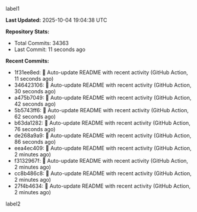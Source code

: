 
label1 
<!-- ACTIVITY_START -->
**Last Updated:** 2025-10-04 19:04:38 UTC

**Repository Stats:**
- Total Commits: 34363
- Last Commit: 11 seconds ago

**Recent Commits:**
- 1f31ee8ed: 🤖 Auto-update README with recent activity (GitHub Action, 11 seconds ago)
- 346423106: 🤖 Auto-update README with recent activity (GitHub Action, 30 seconds ago)
- a475b7049: 🤖 Auto-update README with recent activity (GitHub Action, 42 seconds ago)
- 5b5743ff6: 🤖 Auto-update README with recent activity (GitHub Action, 62 seconds ago)
- b63da1282: 🤖 Auto-update README with recent activity (GitHub Action, 76 seconds ago)
- de268a9a9: 🤖 Auto-update README with recent activity (GitHub Action, 86 seconds ago)
- eea4ec409: 🤖 Auto-update README with recent activity (GitHub Action, 2 minutes ago)
- f3132967f: 🤖 Auto-update README with recent activity (GitHub Action, 2 minutes ago)
- cc8b486c8: 🤖 Auto-update README with recent activity (GitHub Action, 2 minutes ago)
- 27f4b4634: 🤖 Auto-update README with recent activity (GitHub Action, 2 minutes ago)
<!-- ACTIVITY_END -->

label2

